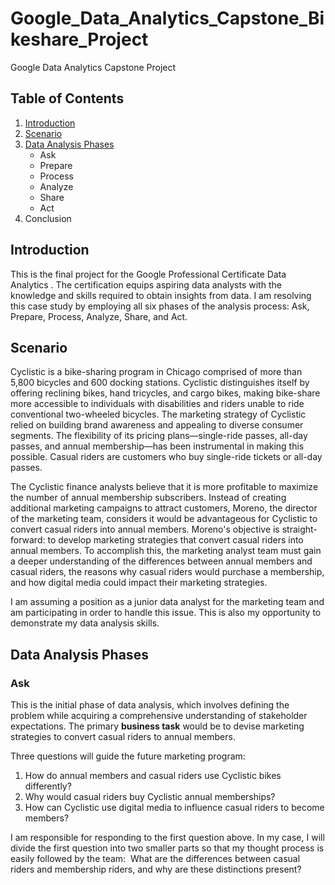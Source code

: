 # Google_Data_Analytics_Capstone_Bikeshare_Project
Google Data Analytics Capstone Project

## Table of Contents

1. [Introduction](https://github.com/nmho158/google_data_analytics_project_081823/edit/main/README.md#introduction)
2. [Scenario](https://github.com/nmho158/google_data_analytics_project_081823/edit/main/README.md#scenario)
3. [Data Analysis Phases](https://github.com/nmho158/google_data_analytics_project#data-analysis-phases)
   + Ask
   + Prepare
   + Process
   + Analyze
   + Share
   + Act
4. Conclusion


## Introduction

This is the final project for the Google Professional Certificate Data Analytics . The certification equips aspiring data analysts with the knowledge and skills required to obtain insights from data. I am resolving this case study by employing all six phases of the analysis process: Ask, Prepare, Process, Analyze, Share, and Act. 

## Scenario 

Cyclistic is a bike-sharing program in Chicago comprised of more than 5,800 bicycles and 600 docking stations. Cyclistic distinguishes itself by offering reclining bikes, hand tricycles, and cargo bikes, making bike-share more accessible to individuals with disabilities and riders unable to ride conventional two-wheeled bicycles. The marketing strategy of Cyclistic relied on building brand awareness and appealing to diverse consumer segments. The flexibility of its pricing plans—single-ride passes, all-day passes, and annual membership—has been instrumental in making this possible. Casual riders are customers who buy single-ride tickets or all-day passes.

The Cyclistic finance analysts believe that it is more profitable to maximize the number of annual membership subscribers. Instead of creating additional marketing campaigns to attract customers, Moreno, the director of the marketing team, considers it would be advantageous for Cyclistic to convert casual riders into annual members. Moreno's objective is straight-forward: to develop marketing strategies that convert casual riders into annual members. To accomplish this, the marketing analyst team must gain a deeper understanding of the differences between annual members and casual riders, the reasons why casual riders would purchase a membership, and how digital media could impact their marketing strategies.

I am assuming a position as a junior data analyst for the marketing team and am participating in order to handle this issue. This is also my opportunity to demonstrate my data analysis skills. 

## Data Analysis Phases 
### Ask

This is the initial phase of data analysis, which involves defining the problem while acquiring a comprehensive understanding of stakeholder expectations. The primary **business task** would be to devise marketing strategies to convert casual riders to annual members. 

Three questions will guide the future marketing program:
1. How do annual members and casual riders use Cyclistic bikes differently?
2. Why would casual riders buy Cyclistic annual memberships?
3. How can Cyclistic use digital media to influence casual riders to become members?

I am responsible for responding to the first question above. In my case, I will divide the first question into two smaller parts so that my thought process is easily followed by the team:  What are the differences between casual riders and membership riders, and why are these distinctions present? 



